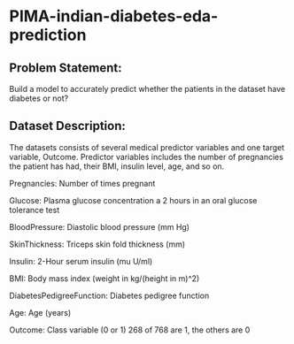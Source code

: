 # PIMA-indian-diabetes-eda-prediction

## Problem Statement:

Build a model to accurately predict whether the patients in the dataset have diabetes or not?

## Dataset Description:

The datasets consists of several medical predictor variables and one target variable, Outcome. Predictor variables includes the number of pregnancies the patient has had, their BMI, insulin level, age, and so on.



Pregnancies: Number of times pregnant

Glucose: Plasma glucose concentration a 2 hours in an oral glucose tolerance test

BloodPressure: Diastolic blood pressure (mm Hg)

SkinThickness: Triceps skin fold thickness (mm)

Insulin: 2-Hour serum insulin (mu U/ml)

BMI: Body mass index (weight in kg/(height in m)^2)

DiabetesPedigreeFunction: Diabetes pedigree function

Age: Age (years)

Outcome: Class variable (0 or 1) 268 of 768 are 1, the others are 0

